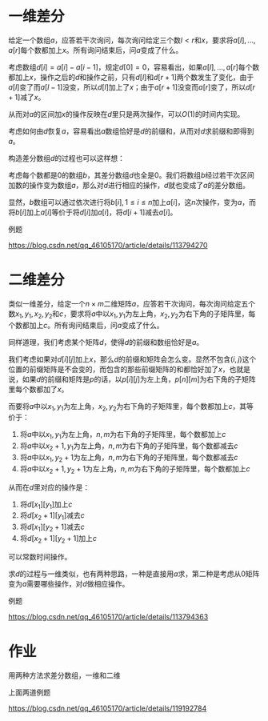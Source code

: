 # 一维差分

给定一个数组$a$，应答若干次询问，每次询问给定三个数$l<r$和$x$，要求将$a[l],...,a[r]$每个数都加上$x$。所有询问结束后，问$a$变成了什么。



考虑数组$d[i]=a[i]-a[i-1]$，规定$d[0]=0$，容易看出，如果$a[l],...,a[r]$每个数都加上$x$，操作之后的$d$和操作之前，只有$d[l]$和$d[r+1]$两个数发生了变化，由于$a[l]$变了而$a[l-1]$没变，所以$d[l]$加上了$x$；由于$a[r+1]$没变而$a[r]$变了，所以$d[r+1]$减了$x$。

从而对$a$的区间加$x$的操作反映在$d$里只是两次操作，可以$O(1)$的时间内实现。

考虑如何由$d$恢复$a$，容易看出$a$数组恰好是$d$的前缀和，从而对$d$求前缀和即得到$a$。



构造差分数组$d$的过程也可以这样想：

考虑每个数都是$0$的数组$b$，其差分数组$d$也全是$0$。我们将数组$b$经过若干次区间加数的操作变为数组$a$，那么对$d$进行相应的操作，$d$就也变成了$a$的差分数组。

显然，$b$数组可以通过依次进行将$b[i],1\le i\le n$加上$a[i]$，这$n$次操作，变为$a$，而将$b[i]$加上$a[i]$等价于将$d[i]$加$a[i]$，将$d[i+1]$减去$a[i]$。



例题

https://blog.csdn.net/qq_46105170/article/details/113794270



# 二维差分

类似一维差分，给定一个$n\times m$二维矩阵$a$，应答若干次询问，每次询问给定五个数$x_1,y_1,x_2,y_2$和$c$，要求将$a$中以$x_1,y_1$为左上角，$x_2,y_2$为右下角的子矩阵里，每个数都加上$c$。所有询问结束后，问$a$变成了什么。



同样道理，我们考虑某个矩阵$d$，使得$d$的前缀和数组恰好是$a$。

我们考虑如果对$d[i][j]$加上$x$，那么$d$的前缀和矩阵会怎么变。显然不包含$(i,j)$这个位置的前缀矩阵是不会变的，而包含的那些前缀矩阵的和都恰好加了$x$，也就是说，如果$d$的前缀和矩阵是$p$的话，以$p[i][j]$为左上角，$p[n][m]$为右下角的子矩阵里每个数都加了$x$。



而要将$a$中以$x_1,y_1$为左上角，$x_2,y_2$为右下角的子矩阵里，每个数都加上$c$，其等价于：

1. 将$a$中以$x_1,y_1$为左上角，$n,m$为右下角的子矩阵里，每个数都加上$c$
1. 将$a$中以$x_2+1,y_1$为左上角，$n,m$为右下角的子矩阵里，每个数都减去$c$
1. 将$a$中以$x_1,y_2+1$为左上角，$n,m$为右下角的子矩阵里，每个数都减去$c$
1. 将$a$中以$x_2+1,y_2+1$为左上角，$n,m$为右下角的子矩阵里，每个数都加上$c$

从而在$d$里对应的操作是：

1. 将$d[x_1][y_1]$加上$c$
2. 将$d[x_2+1][y_1]$减去$c$
3. 将$d[x_1][y_2+1]$减去$c$
4. 将$d[x_2+1][y_2+1]$加上$c$

可以常数时间操作。

求$d$的过程与一维类似，也有两种思路，一种是直接用$a$求，第二种是考虑从$0$矩阵变为$a$需要哪些操作，对$d$做相应操作。



例题

https://blog.csdn.net/qq_46105170/article/details/113794363



# 作业

用两种方法求差分数组，一维和二维

上面两道例题

https://blog.csdn.net/qq_46105170/article/details/119192784

